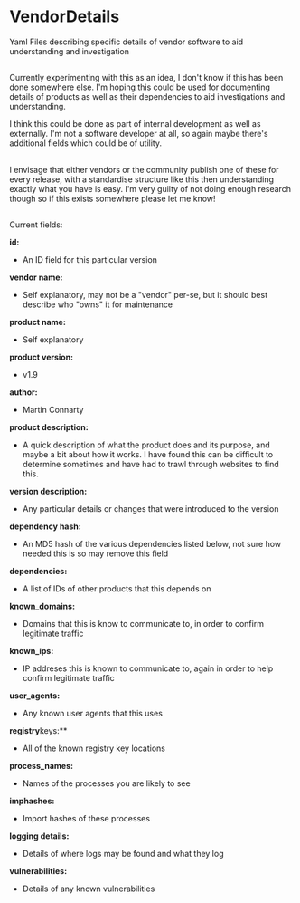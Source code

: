 # VendorDetails
Yaml Files describing specific details of vendor software to aid understanding and investigation

##
Currently experimenting with this as an idea, I don't know if this has been done somewhere else. I'm hoping this could be used for documenting details of products as well as their dependencies to aid investigations and understanding.

I think this could be done as part of internal development as well as externally. I'm not a software developer at all, so again maybe there's additional fields which could be of utility. 

##

I envisage that either vendors or the community publish one of these for every release, with a standardise structure like this then understanding exactly what you have is easy. I'm very guilty of not doing enough research though so if this exists somewhere please let me know!

##

Current fields:

**id:**
 -  An ID field for this particular version

**vendor name:**
  - Self explanatory, may not be a "vendor" per-se, but it should best describe who "owns" it for maintenance

**product name:**
- Self explanatory

**product version:**
- v1.9

**author:**
- Martin Connarty

**product description:**
- A quick description of what the product does and its purpose, and maybe a bit about how it works. I have found this can be difficult to determine sometimes and have had to trawl through websites to find this.

**version description:**
- Any particular details or changes that were introduced to the version

**dependency hash:**
- An MD5 hash of the various dependencies listed below, not sure how needed this is so may remove this field

**dependencies:**
  - A list of IDs of other products that this depends on
  
**known_domains:**
  - Domains that this is know to communicate to, in order to confirm legitimate traffic

**known_ips:**
  - IP addreses this is known to communicate to, again in order to help confirm legitimate traffic

**user_agents:**
  - Any known user agents that this uses

**registry**keys:**
  - All of the known registry key locations

**process_names:**
  - Names of the processes you are likely to see

**imphashes:**
  - Import hashes of these processes

**logging details:**
  - Details of where logs may be found and what they log

**vulnerabilities:**
  - Details of any known vulnerabilities
